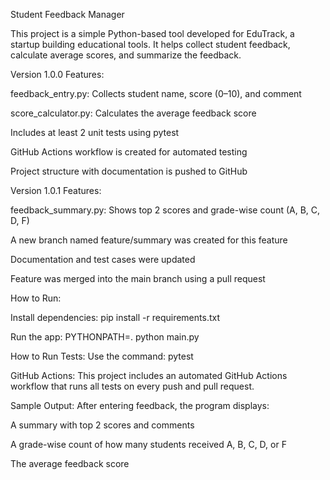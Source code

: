 Student Feedback Manager

This project is a simple Python-based tool developed for EduTrack, a startup building educational tools. It helps collect student feedback, calculate average scores, and summarize the feedback.

Version 1.0.0 Features:

feedback_entry.py: Collects student name, score (0–10), and comment

score_calculator.py: Calculates the average feedback score

Includes at least 2 unit tests using pytest

GitHub Actions workflow is created for automated testing

Project structure with documentation is pushed to GitHub

Version 1.0.1 Features:

feedback_summary.py: Shows top 2 scores and grade-wise count (A, B, C, D, F)

A new branch named feature/summary was created for this feature

Documentation and test cases were updated

Feature was merged into the main branch using a pull request

How to Run:

Install dependencies: pip install -r requirements.txt

Run the app: PYTHONPATH=. python main.py

How to Run Tests: Use the command: pytest

GitHub Actions: This project includes an automated GitHub Actions workflow that runs all tests on every push and pull request.

Sample Output: After entering feedback, the program displays:

A summary with top 2 scores and comments

A grade-wise count of how many students received A, B, C, D, or F

The average feedback score
